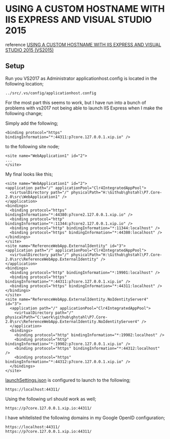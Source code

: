 # USING A CUSTOM HOSTNAME WITH IIS EXPRESS AND VISUAL STUDIO 2015

reference
[USING A CUSTOM HOSTNAME WITH IIS EXPRESS AND VISUAL STUDIO 2015 (VS2015)](http://10printhello.com/using-a-custom-hostname-with-iis-express-with-visual-studio-2015-vs2015/)

## Setup

Run you VS2017 as Administrator
applicationhost.config is located in the following location;
```
../src/.vs/config/applicationhost.config
```

For the most part this seems to work, but I have run into a bunch of problems with vs2017 not being able to launch IIS Express when I make the following change;

Simply add the following;
```
<binding protocol="https" bindingInformation="*:44311:p7core.127.0.0.1.xip.io" />
```
to the following site node;
```
<site name="WebApplication1" id="2">
...
</site>
```
My final looks like this;
```
<site name="WebApplication1" id="2">
<application path="/" applicationPool="Clr4IntegratedAppPool">
  <virtualDirectory path="/" physicalPath="H:\Github\ghstahl\P7.Core-2.0\src\WebApplication1" />
</application>
<bindings>
  <binding protocol="https" bindingInformation="*:44380:p7core2.127.0.0.1.xip.io" />
  <binding protocol="http" bindingInformation="*:11344:p7core2.127.0.0.1.xip.io" />
  <binding protocol="http" bindingInformation="*:11344:localhost" />
  <binding protocol="https" bindingInformation="*:44380:localhost" />
</bindings>
</site>
<site name="ReferenceWebApp.ExternalIdentity" id="3">
<application path="/" applicationPool="Clr4IntegratedAppPool">
  <virtualDirectory path="/" physicalPath="H:\Github\ghstahl\P7.Core-2.0\src\ReferenceWebApp.ExternalIdentity" />
</application>
<bindings>
  <binding protocol="http" bindingInformation="*:19901:localhost" />
  <binding protocol="https" bindingInformation="*:44311:p7core.127.0.0.1.xip.io" />
  <binding protocol="https" bindingInformation="*:44311:localhost" />
</bindings>
</site>
<site name="ReferenceWebApp.ExternalIdentity.NoIdentityServer4" id="3">
  <application path="/" applicationPool="Clr4IntegratedAppPool">
    <virtualDirectory path="/" physicalPath="C:\work\github\ghstahl\P7.Core-2.0\src\ReferenceWebApp.ExternalIdentity.NoIdentityServer4" />
  </application>
  <bindings>
    <binding protocol="http" bindingInformation="*:19902:localhost" />
    <binding protocol="http" bindingInformation="*:19902:p7core.127.0.0.1.xip.io" />
    <binding protocol="https" bindingInformation="*:44312:localhost" />
    <binding protocol="https" bindingInformation="*:44312:p7core.127.0.0.1.xip.io" />
  </bindings>
</site>
```


[launchSettings.json](../src/WebApplication1/Properties/launchSettings.json) is configured to launch to the following;
```
https://localhost:44311/
```

Using the following url should work as well;
```
https://p7core.127.0.0.1.xip.io:44311/
```

I have whitelisted the following domains in my Google OpenID configuration;
```
https://localhost:44311/
https://p7core.127.0.0.1.xip.io:44311/
```



